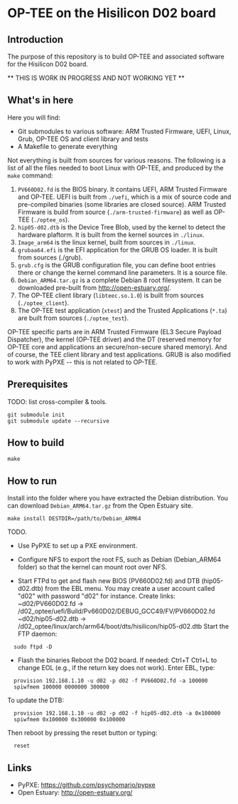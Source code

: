# OP-TEE on the Hisilicon D02 board

## Introduction

The purpose of this repository is to build OP-TEE and associated software for
the Hisilicon D02 board.

** THIS IS WORK IN PROGRESS AND NOT WORKING YET **

## What's in here

Here you will find:

- Git submodules to various software: ARM Trusted Firmware, UEFI, Linux,
Grub, OP-TEE OS and client library and tests
- A Makefile to generate everything

Not everything is built from sources for various reasons. The following is a
list of all the files needed to boot Linux with OP-TEE, and produced by the
`make` command:

  1. `PV660D02.fd` is the BIOS binary. It contains UEFI, ARM Trusted Firmware
and OP-TEE. UEFI is built from `./uefi`, which is a mix of source code and
pre-compiled binaries (some libraries are closed source). ARM Trusted Firmware
is build from source (`./arm-trusted-firmware`) as well as OP-TEE
(`./optee_os`).
  2. `hip05-d02.dtb` is the Device Tree Blob, used by the kernel to detect the
hardware plaftorm. It is built from the kernel sources in `./linux`.
  3. `Image_arm64` is the linux kernel, built from sources in `./linux`.
  4. `grubaa64.efi` is the EFI application for the GRUB OS loader. It is built
from sources (./grub).
  5. `grub.cfg` is the GRUB configuration file, you can define boot entries
there or change the kernel command line parameters. It is a source file.
  6. `Debian_ARM64.tar.gz` is a complete Debian 8 root filesystem. It can be
downloaded pre-built from http://open-estuary.org/. 
  7. The OP-TEE client library (`libteec.so.1.0`) is built from sources
(`./optee_client`).
  8. The OP-TEE test application (`xtest`) and the Trusted Applications
(`*.ta`) are built from sources (`./optee_test`).

OP-TEE specific parts are in ARM Trusted Firmware (EL3 Secure Payload
Dispatcher), the kernel (OP-TEE driver) and the DT (reserved memory for OP-TEE
core and applications an secure/non-secure shared memory). And of course, the
TEE client library and test applications.
GRUB is also modified to work with PyPXE -- this is not related to OP-TEE.

## Prerequisites

TODO: list cross-compiler & tools.

```
git submodule init
git submodule update --recursive
```

## How to build

```
make
```

## How to run

Install into the folder where you have extracted the Debian distribution.
You can download `Debian_ARM64.tar.gz` from the Open Estuary site.

```
make install DESTDIR=/path/to/Debian_ARM64
```

TODO.
- Use PyPXE to set up a PXE environment.

- Configure NFS to export the root FS, such as Debian (Debian_ARM64 folder)
so that the kernel can mount root over NFS.

- Start FTPd to get and flash new BIOS (PV660D02.fd) and DTB (hip05-d02.dtb)
from the EBL menu.
You may create a user account called "d02" with password "d02" for instance.
Create links:
~d02/PV660D02.fd -> <path>/d02_optee/uefi/Build/Pv660D02/DEBUG_GCC49/FV/PV660D02.fd
~d02/hip05-d02.dtb -> <path>/d02_optee/linux/arch/arm64/boot/dts/hisilicon/hip05-d02.dtb
Start the FTP daemon:
```
  sudo ftpd -D
```

- Flash the binaries
Reboot the D02 board. If needed: Ctrl+T Ctrl+L to change EOL (e.g., if the
return key does not work).
Enter EBL, type:
```
  provision 192.168.1.10 -u d02 -p d02 -f PV660D02.fd -a 100000
  spiwfmem 100000 0000000 300000
```
To update the DTB:
```
  provision 192.168.1.10 -u d02 -p d02 -f hip05-d02.dtb -a 0x100000
  spiwfmem 0x100000 0x300000 0x100000
```

Then reboot by pressing the reset button or typing:
```
  reset
```

## Links

- PyPXE: https://github.com/psychomario/pypxe
- Open Estuary: http://open-estuary.org/

